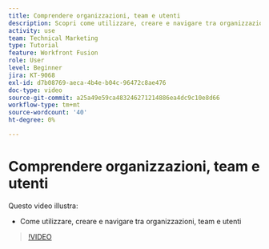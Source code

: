 ```yaml
---
title: Comprendere organizzazioni, team e utenti
description: Scopri come utilizzare, creare e navigare tra organizzazioni, team e utenti in [!DNL Adobe Workfront Fusion].
activity: use
team: Technical Marketing
type: Tutorial
feature: Workfront Fusion
role: User
level: Beginner
jira: KT-9068
exl-id: d7b08769-aeca-4b4e-b04c-96472c8ae476
doc-type: video
source-git-commit: a25a49e59ca483246271214886ea4dc9c10e8d66
workflow-type: tm+mt
source-wordcount: '40'
ht-degree: 0%

---
```


# Comprendere organizzazioni, team e utenti

Questo video illustra:

* Come utilizzare, creare e navigare tra organizzazioni, team e utenti

>[!VIDEO](https://video.tv.adobe.com/v/335309/?quality=12&learn=on)
